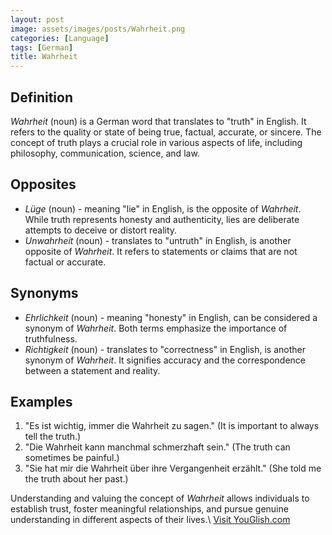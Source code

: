 ```yaml
---
layout: post
image: assets/images/posts/Wahrheit.png
categories: [Language]
tags: [German]
title: Wahrheit
---
```


## Definition
*Wahrheit* (noun) is a German word that translates to "truth" in English. It refers to the quality or state of being true, factual, accurate, or sincere. The concept of truth plays a crucial role in various aspects of life, including philosophy, communication, science, and law.

## Opposites
- *Lüge* (noun) - meaning "lie" in English, is the opposite of *Wahrheit*. While truth represents honesty and authenticity, lies are deliberate attempts to deceive or distort reality.
- *Unwahrheit* (noun) - translates to "untruth" in English, is another opposite of *Wahrheit*. It refers to statements or claims that are not factual or accurate.

## Synonyms
- *Ehrlichkeit* (noun) - meaning "honesty" in English, can be considered a synonym of *Wahrheit*. Both terms emphasize the importance of truthfulness.
- *Richtigkeit* (noun) - translates to "correctness" in English, is another synonym of *Wahrheit*. It signifies accuracy and the correspondence between a statement and reality.

## Examples
1. "Es ist wichtig, immer die Wahrheit zu sagen." (It is important to always tell the truth.)
2. "Die Wahrheit kann manchmal schmerzhaft sein." (The truth can sometimes be painful.)
3. "Sie hat mir die Wahrheit über ihre Vergangenheit erzählt." (She told me the truth about her past.)

Understanding and valuing the concept of *Wahrheit* allows individuals to establish trust, foster meaningful relationships, and pursue genuine understanding in different aspects of their lives.\ <a id="yg-widget-0" class="youglish-widget" data-query="Wahrheit" data-lang="german" data-components="8412" data-auto-start="0" data-bkg-color="theme_light" data-title="How%20to%20pronounce%20Wahrheit%20in%20German"  rel="nofollow" href="https://youglish.com">Visit YouGlish.com</a><script async src="https://youglish.com/public/emb/widget.js" charset="utf-8"></script>